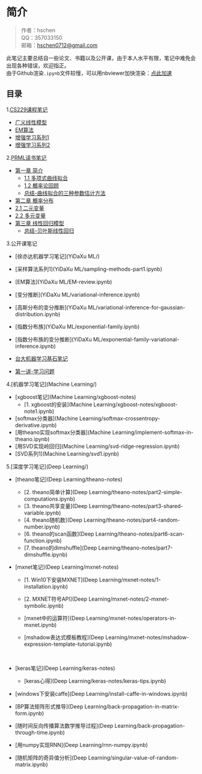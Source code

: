 # 简介

> 作者：hschen  
> QQ：357033150  
> 邮箱：hschen0712@gmail.com

此笔记主要总结自一些论文、书籍以及公开课，由于本人水平有限，笔记中难免会出现各种错误，欢迎指正。  
由于Github渲染`.ipynb`文件较慢，可以用nbviewer加快渲染：[点此加速](http://nbviewer.jupyter.org/github/hschen0712/machine-learning-notes/blob/master/README.ipynb)


## 目录

1.[CS229课程笔记](CS229/)
- [广义线性模型](CS229/GLM.ipynb)
- [EM算法](CS229/EM.ipynb)
- [增强学习系列1](CS229/RL1.ipynb)
- [增强学习系列2](CS229/RL2.ipynb)

2.[PRML读书笔记](PRML/)
- [第一章 简介](PRML/Chap1-Introduction)
    - [1.1 多项式曲线拟合](PRML/Chap1-Introduction/1.1-polynomial-curve-fitting.ipynb)
    - [1.2 概率论回顾](PRML/Chap1-Introduction/1.2-probability-theory.ipynb)
    - [总结-曲线拟合的三种参数估计方法](PRML/Chap1-Introduction/Summary-three-curve-fitting-approaches.ipynb)
- [第二章 概率分布](PRML/Chap2-Probability-Distributions)
 - [2.1 二元变量](PRML/Chap2-Probability-Distributions/2.1-binary-variables.ipynb)
 - [2.2 多元变量](PRML/Chap2-Probability-Distributions/2.2-multinomial-variables.ipynb)
- [第三章 线性回归模型](PRML/Chap3-Linear-Models-For-Regression)
    - [总结-贝叶斯线性回归](PRML/Chap3-Linear-Models-For-Regression/summary-baysian-linear-regression.ipynb)

3.公开课笔记  
- [徐亦达机器学习笔记](YiDaXu ML/)
 - [采样算法系列1](YiDaXu ML/sampling-methods-part1.ipynb)
 - [EM算法](YiDaXu ML/EM-review.ipynb)
 - [变分推断](YiDaXu ML/variational-inference.ipynb)
 - [高斯分布的变分推断](YiDaXu ML/variational-inference-for-gaussian-distribution.ipynb)
 - [指数分布族](YiDaXu ML/exponential-family.ipynb)
 - [指数分布族的变分推断](YiDaXu ML/exponential-family-variational-inference.ipynb)

- [台大机器学习基石笔记](ML-Foundation/)  
 - [第一讲-学习问题](ML-Foundation/lecture-1.ipynb)

4.[机器学习笔记](Machine Learning/)
- [xgboost笔记](Machine Learning/xgboost-notes)
  - [1. xgboost的安装](Machine Learning/xgboost-notes/xgboost-note1.ipynb)
- [softmax分类器](Machine Learning/softmax-crossentropy-derivative.ipynb)
- [用theano实现softmax分类器](Machine Learning/implement-softmax-in-theano.ipynb)
- [用SVD实现岭回归](Machine Learning/svd-ridge-regression.ipynb)
- [SVD系列1](Machine Learning/svd1.ipynb)

5.[深度学习笔记](Deep Learning/)
- [theano笔记](Deep Learning/theano-notes)
  - [2. theano简单计算](Deep Learning/theano-notes/part2-simple-computations.ipynb)
  - [3. theano共享变量](Deep Learning/theano-notes/part3-shared-variable.ipynb)
  - [4. theano随机数](Deep Learning/theano-notes/part4-random-number.ipynb)
  - [6. theano的scan函数](Deep Learning/theano-notes/part6-scan-function.ipynb)
  - [7. theano的dimshuffle](Deep Learning/theano-notes/part7-dimshuffle.ipynb)
- [mxnet笔记](Deep Learning/mxnet-notes)
  - [1. Win10下安装MXNET](Deep Learning/mxnet-notes/1-installation.ipynb)

  - [2. MXNET符号API](Deep Learning/mxnet-notes/2-mxnet-symbolic.ipynb)

  - [mxnet中的运算符](Deep Learning/mxnet-notes/operators-in-mxnet.ipynb)

  - [mshadow表达式模板教程](Deep Learning/mxnet-notes/mshadow-expression-template-tutorial.ipynb)

    ​
- [keras笔记](Deep Learning/keras-notes)
  - [keras心得](Deep Learning/keras-notes/keras-tips.ipynb)

- [windows下安装caffe](Deep Learning/install-caffe-in-windows.ipynb)
- [BP算法矩阵形式推导](Deep Learning/back-propagation-in-matrix-form.ipynb)
- [随时间反向传播算法数学推导过程](Deep Learning/back-propagation-through-time.ipynb)
- [用numpy实现RNN](Deep Learning/rnn-numpy.ipynb)
- [随机矩阵的奇异值分析](Deep Learning/singular-value-of-random-matrix.ipynb)
